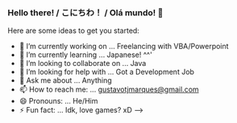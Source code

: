 ### Hello there! / こにちわ！ / Olá mundo! 👋


Here are some ideas to get you started:

- 🔭 I’m currently working on ... Freelancing with VBA/Powerpoint
- 🌱 I’m currently learning ... Japanese! ^^'
- 👯 I’m looking to collaborate on ... Java
- 🤔 I’m looking for help with ... Got a Development Job
- 💬 Ask me about ... Anything
- 📫 How to reach me: ... gustavotjmarques@gmail.com
- 😄 Pronouns: ... He/Him
- ⚡ Fun fact: ... Idk, love games? xD
-->
